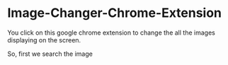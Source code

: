 # Image-Changer-Chrome-Extension
You click on this google chrome extension to 
change the all the images displaying on the screen.


So, first we search the image



